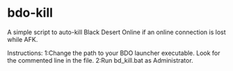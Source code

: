 # bdo-kill
A simple script to auto-kill Black Desert Online if an online connection is lost while AFK.

Instructions:
1:Change the path to your BDO launcher executable. Look for the commented line in the file.
2:Run bd_kill.bat as Administrator.
